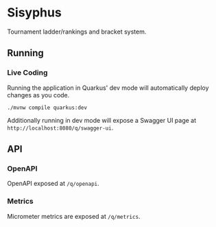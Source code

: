 # Sisyphus
Tournament ladder/rankings and bracket system.

## Running
### Live Coding
Running the application in Quarkus' dev mode will automatically deploy changes as you code.

```shell script
./mvnw compile quarkus:dev
```

Additionally running in dev mode will expose a Swagger UI page at `http://localhost:8080/q/swagger-ui`.

## API
### OpenAPI
OpenAPI exposed at `/q/openapi`.
### Metrics
Micrometer metrics are exposed at `/q/metrics`.